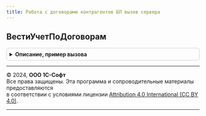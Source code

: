 ```yaml
---
title: Работа с договорами контрагентов БП вызов сервера
---
```



## ВестиУчетПоДоговорам
<details style="margin: 1em 0; padding: 0.5em; border: 1px solid #ccc; border-radius: 6px;">

<summary style="font-weight: bold; cursor: pointer;">Описание, пример вызова</summary>

```bsl

// Возвращает признак ведения учета по договорам контрагентов.
//
// Возвращаемое значение:
//	Булево - Истина, если в базе данных ведется учет по договорам контрагентов.
//
Функция ВестиУчетПоДоговорам() Экспорт
```

Пример вызова
```bsl
Результат = РаботаСДоговорамиКонтрагентовБПВызовСервера.ВестиУчетПоДоговорам() 
```
</details>

---

© 2024, **ООО 1С-Софт**  
Все права защищены. Эта программа и сопроводительные материалы предоставляются  
в соответствии с условиями лицензии [Attribution 4.0 International (CC BY 4.0)](https://creativecommons.org/licenses/by/4.0/legalcode).

---
